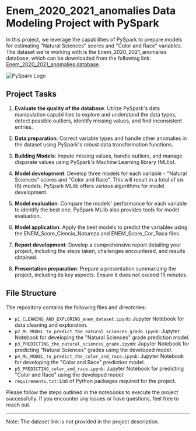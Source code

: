 # Enem_2020_2021_anomalies Data Modeling Project with PySpark

In this project, we leverage the capabilities of PySpark to prepare models for estimating "Natural Sciences" scores and "Color and Race" variables. The dataset we're working with is the Enem_2020_2021_anomalies database, which can be downloaded from the following link: [Enem_2020_2021_anomalies database](link_to_dataset).

![PySpark Logo](pyspark_logo.png)

## Project Tasks

1. **Evaluate the quality of the database**: Utilize PySpark's data manipulation capabilities to explore and understand the data types, detect possible outliers, identify missing values, and find inconsistent entries.

2. **Data preparation**: Correct variable types and handle other anomalies in the dataset using PySpark's robust data transformation functions.

3. **Building Models**: Impute missing values, handle outliers, and manage disparate values using PySpark's Machine Learning library (MLlib).

4. **Model development**: Develop three models for each variable - "Natural Sciences" scores and "Color and Race". This will result in a total of six (6) models. PySpark MLlib offers various algorithms for model development.

5. **Model evaluation**: Compare the models' performance for each variable to identify the best one. PySpark MLlib also provides tools for model evaluation.

6. **Model application**: Apply the best models to predict the variables using the ENEM_Score_Ciencia_Natureza and ENEM_Score_Cor_Raca files.

7. **Report development**: Develop a comprehensive report detailing your project, including the steps taken, challenges encountered, and results obtained.

8. **Presentation preparation**: Prepare a presentation summarizing the project, including its key aspects. Ensure it does not exceed 15 minutes.

## File Structure

The repository contains the following files and directories:

- `p1_CLEANING_AND_EXPLORING_enem_dataset.ipynb`: Jupyter Notebook for data cleaning and exploration.
- `p2_ML_MODEL_to_predict_the_natural_sciences_grade.ipynb`: Jupyter Notebook for developing the "Natural Sciences" grade prediction model.
- `p3_PREDICTING_the_natural_sciences_grade.ipynb`: Jupyter Notebook for predicting "Natural Sciences" grades using the developed model.
- `p4_ML_MODEL_to_predict_the_color_and_race.ipynb`: Jupyter Notebook for developing the "Color and Race" prediction model.
- `p5_PREDICTING_color_and_race.ipynb`: Jupyter Notebook for predicting "Color and Race" using the developed model.
- `requirements.txt`: List of Python packages required for the project.

Please follow the steps outlined in the notebooks to execute the project successfully. If you encounter any issues or have questions, feel free to reach out.

---

Note: The dataset link is not provided in the project description. 

